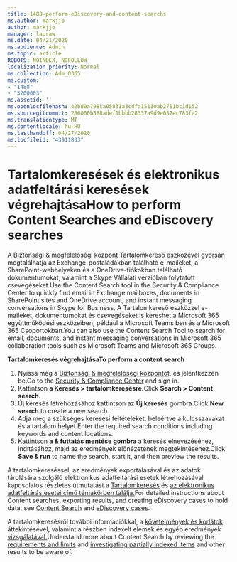 ```yaml
---
title: 1488-perform-eDiscovery-and-content-searchs
ms.author: markjjo
author: markjjo
manager: lauraw
ms.date: 04/21/2020
ms.audience: Admin
ms.topic: article
ROBOTS: NOINDEX, NOFOLLOW
localization_priority: Normal
ms.collection: Adm_O365
ms.custom:
- "1488"
- "3200003"
ms.assetid: ''
ms.openlocfilehash: 42b80a798ca05831a3cdfa15130ab2751bc1d152
ms.sourcegitcommit: 286000b588adef1bbbb28337a9d9e087ec783fa2
ms.translationtype: MT
ms.contentlocale: hu-HU
ms.lasthandoff: 04/27/2020
ms.locfileid: "43911833"
---
```

# <a name="how-to-perform-content-searches-and-ediscovery-searches"></a><span data-ttu-id="da89b-102">Tartalomkeresések és elektronikus adatfeltárási keresések végrehajtása</span><span class="sxs-lookup"><span data-stu-id="da89b-102">How to perform Content Searches and eDiscovery searches</span></span>

<span data-ttu-id="da89b-103">A Biztonsági & megfelelőségi központ Tartalomkereső eszközével gyorsan megtalálhatja az Exchange-postaládákban található e-maileket, a SharePoint-webhelyeken és a OneDrive-fiókokban található dokumentumokat, valamint a Skype Vállalati verzióban folytatott csevegéseket.</span><span class="sxs-lookup"><span data-stu-id="da89b-103">Use the Content Search tool in the Security & Compliance Center to quickly find email in Exchange mailboxes, documents in SharePoint sites and OneDrive account, and instant messaging conversations in Skype for Business.</span></span> <span data-ttu-id="da89b-104">A Tartalomkereső eszközzel e-maileket, dokumentumokat és csevegéseket is kereshet a Microsoft 365 együttműködési eszközeiben, például a Microsoft Teams ben és a Microsoft 365 Csoportokban.</span><span class="sxs-lookup"><span data-stu-id="da89b-104">You can also use the Content Search Tool to search for email, documents, and instant messaging conversations in Microsoft 365 collaboration tools such as Microsoft Teams and Microsoft 365 Groups.</span></span>

<span data-ttu-id="da89b-105">**Tartalomkeresés végrehajtása**</span><span class="sxs-lookup"><span data-stu-id="da89b-105">**To perform a content search**</span></span>

1. <span data-ttu-id="da89b-106">Nyissa meg a [Biztonsági & megfelelőségi központot,](https://protection.office.com) és jelentkezzen be.</span><span class="sxs-lookup"><span data-stu-id="da89b-106">Go to the [Security & Compliance Center](https://protection.office.com) and sign in.</span></span>
2. <span data-ttu-id="da89b-107">Kattintson **a Keresés > tartalomkeresésre.**</span><span class="sxs-lookup"><span data-stu-id="da89b-107">Click **Search > Content search**.</span></span>
3. <span data-ttu-id="da89b-108">Új keresés létrehozásához kattintson az **Új keresés** gombra.</span><span class="sxs-lookup"><span data-stu-id="da89b-108">Click **New search** to create a new search.</span></span>
4. <span data-ttu-id="da89b-109">Adja meg a szükséges keresési feltételeket, beleértve a kulcsszavakat és a tartalom helyét.</span><span class="sxs-lookup"><span data-stu-id="da89b-109">Enter the required search conditions including keywords and content locations.</span></span>  
5. <span data-ttu-id="da89b-110">Kattintson **a & futtatás mentése gombra** a keresés elnevezéséhez, indításához, majd az eredmények előnézetének megtekintéséhez.</span><span class="sxs-lookup"><span data-stu-id="da89b-110">Click **Save & run** to name the search, start it, and then preview the results.</span></span>

<span data-ttu-id="da89b-111">A tartalomkereséssel, az eredmények exportálásával és az adatok tárolására szolgáló elektronikus adatfeltárási esetek létrehozásával kapcsolatos részletes útmutatást a [Tartalomkeresés](https://docs.microsoft.com/office365/securitycompliance/content-search) és [az elektronikus adatfeltárás esetei című témakörben találja.](https://docs.microsoft.com/office365/securitycompliance/ediscovery-cases)</span><span class="sxs-lookup"><span data-stu-id="da89b-111">For detailed instructions about Content searches, exporting results, and creating eDiscovery cases to hold data, see [Content Search](https://docs.microsoft.com/office365/securitycompliance/content-search) and [eDiscovery cases](https://docs.microsoft.com/office365/securitycompliance/ediscovery-cases).</span></span>

<span data-ttu-id="da89b-112">A tartalomkeresésről további információkkal, a [követelmények és korlátok](https://docs.microsoft.com/office365/securitycompliance/limits-for-content-search) áttekintésével, valamint a részben indexelt elemek és egyéb eredmények [vizsgálatával.](https://docs.microsoft.com/office365/securitycompliance/investigating-partially-indexed-items-in-ediscovery)</span><span class="sxs-lookup"><span data-stu-id="da89b-112">Understand more about Content Search by reviewing the [requirements and limits](https://docs.microsoft.com/office365/securitycompliance/limits-for-content-search) and  [investigating partially indexed items](https://docs.microsoft.com/office365/securitycompliance/investigating-partially-indexed-items-in-ediscovery) and other results to be aware of.</span></span>